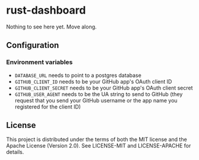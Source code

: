 # rust-dashboard

Nothing to see here yet. Move along.

## Configuration

### Environment variables

* `DATABASE_URL` needs to point to a postgres database
* `GITHUB_CLIENT_ID` needs to be your GitHub app's OAuth client ID
* `GITHUB_CLIENT_SECRET` needs to be your GitHub app's OAuth client secret
* `GITHUB_USER_AGENT` needs to be the UA string to send to GitHub (they request that you send your GitHub username or the app name you registered for the client ID)

## License

This project is distributed under the terms of both the MIT license and the Apache License (Version 2.0). See LICENSE-MIT and LICENSE-APACHE for details.
